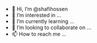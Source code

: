 - 👋 Hi, I’m @shafihossen
- 👀 I’m interested in ...
- 🌱 I’m currently learning ...
- 💞️ I’m looking to collaborate on ...
- 📫 How to reach me ...

<!---
shafihossen/shafihossen is a ✨ special ✨ repository because its `README.md` (this file) appears on your GitHub profile.
You can click the Preview link to take a look at your changes.
--->
